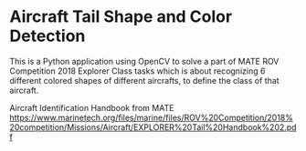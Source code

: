 # Aircraft Tail Shape and Color Detection
This is a Python application using OpenCV to solve a part of MATE ROV Competition 2018 Explorer Class tasks which is about recognizing 6 different colored shapes of different aircrafts, to define the class of that aircraft.

Aircraft Identification Handbook from MATE
https://www.marinetech.org/files/marine/files/ROV%20Competition/2018%20competition/Missions/Aircraft/EXPLORER%20Tail%20Handbook%202.pdf
